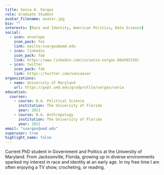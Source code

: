 ```yaml
---
title: Sonia A. Vargas
role: Graduate Student
avatar_filename: avatar.jpg
bio: ""
interests: [Race and Identity, American Politics, Data Science]
social:
  - icon: envelope
    icon_pack: fas
    link: mailto:svargas@umd.edu
  - icon: linkedin
    icon_pack: fab
    link: https://www.linkedin.com/in/sonia-vargas-80a505150/
  - icon: twitter
    icon_pack: fab
    link: https://twitter.com/soniaavar
organizations:
  - name: University of Maryland
    url: https://gvpt.umd.edu/gradprofile/vargas/sonia
education:
  courses:
    - course: B.A. Political Science
      institution: The University of Florida
      year: 2021
    - course: B.A. Anthropology
      institution: The University of Florida
      year: 2021
email: "svargas@umd.edu"
superuser: true
highlight_name: false
---
```

Current PhD student in Government and Politics at the University of Maryland. From Jacksonville, Florida, growing up in diverse environments sparked my interest in race and identity at an early age. In my free time I am often enjoying a TV show, crocheting, or reading. 